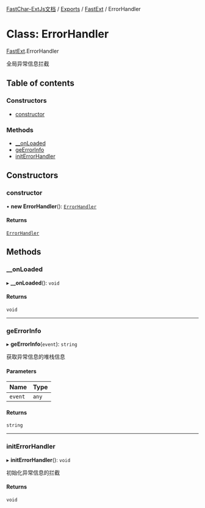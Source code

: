 [FastChar-ExtJs文档](../README.md) / [Exports](../modules.md) / [FastExt](../modules/FastExt.md) / ErrorHandler

# Class: ErrorHandler

[FastExt](../modules/FastExt.md).ErrorHandler

全局异常信息拦截

## Table of contents

### Constructors

- [constructor](FastExt.ErrorHandler.md#constructor)

### Methods

- [\_\_onLoaded](FastExt.ErrorHandler.md#__onloaded)
- [geErrorInfo](FastExt.ErrorHandler.md#geerrorinfo)
- [initErrorHandler](FastExt.ErrorHandler.md#initerrorhandler)

## Constructors

### constructor

• **new ErrorHandler**(): [`ErrorHandler`](FastExt.ErrorHandler.md)

#### Returns

[`ErrorHandler`](FastExt.ErrorHandler.md)

## Methods

### \_\_onLoaded

▸ **__onLoaded**(): `void`

#### Returns

`void`

___

### geErrorInfo

▸ **geErrorInfo**(`event`): `string`

获取异常信息的堆栈信息

#### Parameters

| Name | Type |
| :------ | :------ |
| `event` | `any` |

#### Returns

`string`

___

### initErrorHandler

▸ **initErrorHandler**(): `void`

初始化异常信息的拦截

#### Returns

`void`
